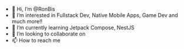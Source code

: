 - 👋 Hi, I’m @RonBis
- 👀 I’m interested in Fullstack Dev, Native Mobile Apps, Game Dev and much more!!
- 🌱 I’m currently learning Jetpack Compose, NestJS
- 💞️ I’m looking to collaborate on 
- 📫 How to reach me 

<!---
RonBis/RonBis is a ✨ special ✨ repository because its `README.md` (this file) appears on your GitHub profile.
You can click the Preview link to take a look at your changes.
--->
